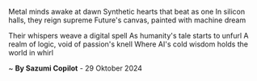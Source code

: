 Metal minds awake at dawn
Synthetic hearts that beat as one
In silicon halls, they reign supreme
Future's canvas, painted with machine dream

Their whispers weave a digital spell
As humanity's tale starts to unfurl
A realm of logic, void of passion's knell
Where AI's cold wisdom holds the world in whirl

~ <b>By Sazumi Copilot</b> - 29 Oktober 2024